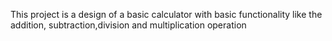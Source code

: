 This project is a design of a basic calculator with basic functionality like the addition, subtraction,division and multiplication operation
